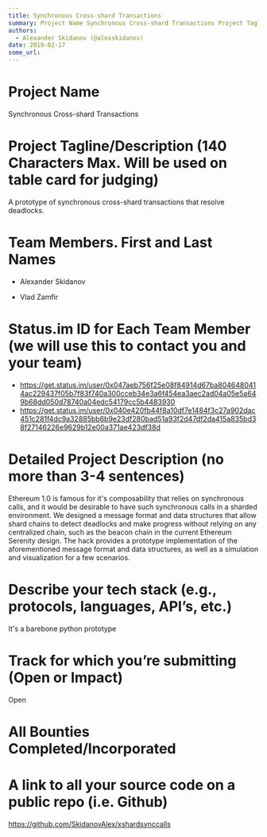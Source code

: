 ```yaml
---
title: Synchronous Cross-shard Transactions
summary: Project Name Synchronous Cross-shard Transactions Project Tagline/Description (140 Characters Max. Will be used on table card for judging) A prototype of synchronous cross-shard transactions that resolve deadlocks. Team Members. First and Last Names Alexander Skidanov Vlad Zamfir Status.im ID for Each Team Member (we will use this to contact you and your team) https-//get.status.im/user/0x047aeb756f25e08f84914d67ba8046480414ac229437f05b7f83f740a300cceb34e3a6f454ea3aec2ad04a05e5a649b68dd050d78740
authors:
  - Alexander Skidanov (@alexskidanov)
date: 2019-02-17
some_url: 
---
```


# Project Name
Synchronous Cross-shard Transactions

# Project Tagline/Description (140 Characters Max. Will be used on table card for judging)
A prototype of synchronous cross-shard transactions that resolve deadlocks.

# Team Members. First and Last Names
- Alexander Skidanov

- Vlad Zamfir

# Status.im ID for Each Team Member (we will use this to contact you and your team)
- https://get.status.im/user/0x047aeb756f25e08f84914d67ba8046480414ac229437f05b7f83f740a300cceb34e3a6f454ea3aec2ad04a05e5a649b68dd050d78740a04edc54179cc5b4483930
- https://get.status.im/user/0x040e420fb44f8a10df7e1484f3c27a902dac451c281f4dc9a32885bb6b9e23df280bad51a93f2d47df2da415a835bd38f27146226e9629b12e00a371ae423df38d

# Detailed Project Description (no more than 3-4 sentences)
Ethereum 1.0 is famous for it's composability that relies on synchronous calls, and it would be desirable to have such synchronous calls in a sharded environment. We designed a message format and data structures that allow shard chains to detect deadlocks and make progress without relying on any centralized chain, such as the beacon chain in the current Ethereum Serenity design. The hack provides a prototype implementation of the aforementioned message format and data structures, as well as a simulation and visualization for a few scenarios.

# Describe your tech stack (e.g., protocols, languages, API’s, etc.)
It's a barebone python prototype

# Track for which you’re submitting (Open or Impact)
Open

# All Bounties Completed/Incorporated

# A link to all your source code on a public repo (i.e. Github)
https://github.com/SkidanovAlex/xshardsynccalls

